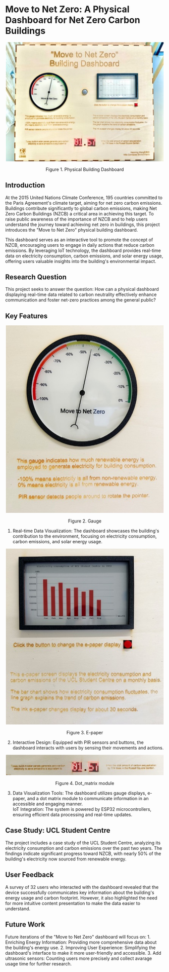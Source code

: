 <h1>Move to Net Zero: A Physical Dashboard for Net Zero Carbon Buildings</h1>  
<div align="center">
<img src="/Images/Dashboard.jpg" alt="Dashboard Image" width="500">
<p>Figure 1. Physical Building Dashboard</p>
</div>

<h2>Introduction</h2>
At the 2015 United Nations Climate Conference, 195 countries committed to the Paris Agreement's climate target, aiming for net zero carbon emissions. Buildings contribute significantly to global carbon emissions, making Net Zero Carbon Buildings (NZCB) a critical area in achieving this target. To raise public awareness of the importance of NZCB and to help users understand the journey toward achieving net zero in buildings, this project introduces the "Move to Net Zero" physical building dashboard.  

This dashboard serves as an interactive tool to promote the concept of NZCB, encouraging users to engage in daily actions that reduce carbon emissions. By leveraging IoT technology, the dashboard provides real-time data on electricity consumption, carbon emissions, and solar energy usage, offering users valuable insights into the building's environmental impact.  

<h2>Research Question</h2>  
This project seeks to answer the question: How can a physical dashboard displaying real-time data related to carbon neutrality effectively enhance communication and foster net-zero practices among the general public?  

<h2>Key Features</h2>   
<div align="center">
<img src="/Images/Gauge.jpg" alt="Gauge Image" width="500">
<p>Figure 2. Gauge</p>
</div>  

1. Real-time Data Visualization: The dashboard showcases the building's contribution to the environment, focusing on electricity consumption, carbon emissions, and solar energy usage.  
<div align="center">
<img src="/Images/E-paper.jpg" alt="E-paper Image" width="500">
<p>Figure 3. E-paper</p>
</div>  

2. Interactive Design: Equipped with PIR sensors and buttons, the dashboard interacts with users by sensing their movements and actions.  
  
<div align="center">
<img src="/Images/Dot_matrix.jpg" alt="Dot_matrix module Image" width="500">
<p>Figure 4. Dot_matrix module</p>
</div>  

3. Data Visualization Tools: The dashboard utilizes gauge displays, e-paper, and a dot matrix module to communicate information in an accessible and engaging manner.  
IoT Integration: The system is powered by ESP32 microcontrollers, ensuring efficient data processing and real-time updates.  

<h2>Case Study: UCL Student Centre</h2>  
The project includes a case study of the UCL Student Centre, analyzing its electricity consumption and carbon emissions over the past two years. The findings indicate significant progress toward NZCB, with nearly 50% of the building's electricity now sourced from renewable energy.  

<h2>User Feedback</h2>  
A survey of 32 users who interacted with the dashboard revealed that the device successfully communicates key information about the building's energy usage and carbon footprint. However, it also highlighted the need for more intuitive content presentation to make the data easier to understand.  

<h2>Future Work</h2>  
Future iterations of the "Move to Net Zero" dashboard will focus on:  
1. Enriching Energy Information: Providing more comprehensive data about the building's energy use.  
2. Improving User Experience: Simplifying the dashboard's interface to make it more user-friendly and accessible.  
3. Add ultrasonic sensors: Counting users more precisely and collect avarage usage time for further research.  
